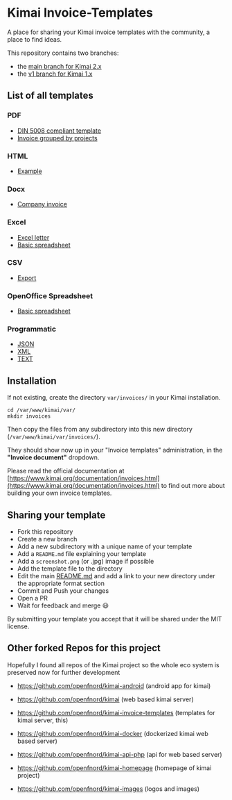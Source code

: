# Kimai Invoice-Templates

A place for sharing your Kimai invoice templates with the community, a place to find ideas.

This repository contains two branches:
- the [main branch for Kimai 2.x](https://github.com/kimai/invoice-templates)
- the [v1 branch for Kimai 1.x](https://github.com/kimai/invoice-templates/tree/v1)

## List of all templates

### PDF

- [DIN 5008 compliant template](din5008-invoice)
- [Invoice grouped by projects](grouped-by-projects)

### HTML

- [Example](html-example)

### Docx

- [Company invoice](docx-company)

### Excel

- [Excel letter](xlsx-letter-de)
- [Basic spreadsheet](xlsx-simple)

### CSV

- [Export](export)

### OpenOffice Spreadsheet

- [Basic spreadsheet](oo-spreadsheet)

### Programmatic

- [JSON](data-transfer)
- [XML](data-transfer)
- [TEXT](data-transfer)

## Installation

If not existing, create the directory `var/invoices/` in your Kimai installation.

```
cd /var/www/kimai/var/
mkdir invoices
```

Then copy the files from any subdirectory into this new directory (`/var/www/kimai/var/invoices/`).

They should show now up in your "Invoice templates" administration, in the **"Invoice document"** dropdown.

Please read the official documentation at [https://www.kimai.org/documentation/invoices.html](https://www.kimai.org/documentation/invoices.html) to find out more about building your own invoice templates.

## Sharing your template

- Fork this repository
- Create a new branch
- Add a new subdirectory with a unique name of your template
- Add a `README.md` file explaining your template
- Add a `screenshot.png` (or .jpg) image if possible
- Add the template file to the directory
- Edit the main [README.md](https://github.com/kimai/invoice-templates/blob/main/README.md) and add a link to your new directory under the appropriate format section
- Commit and Push your changes
- Open a PR
- Wait for feedback and merge 😃

By submitting your template you accept that it will be shared under the MIT license.


## Other forked Repos for this project

Hopefully I found all repos of the Kimai project so the whole eco system is preserved now for further development

- https://github.com/openfnord/kimai-android  (android app for kimai)
- https://github.com/openfnord/kimai (web based kimai server)
- https://github.com/openfnord/kimai-invoice-templates (templates for kimai server, this)
- https://github.com/openfnord/kimai-docker (dockerized kimai web based server)
- https://github.com/openfnord/kimai-api-php (api for web based server)

- https://github.com/openfnord/kimai-homepage (homepage of kimai project)
- https://github.com/openfnord/kimai-images (logos and images) 
